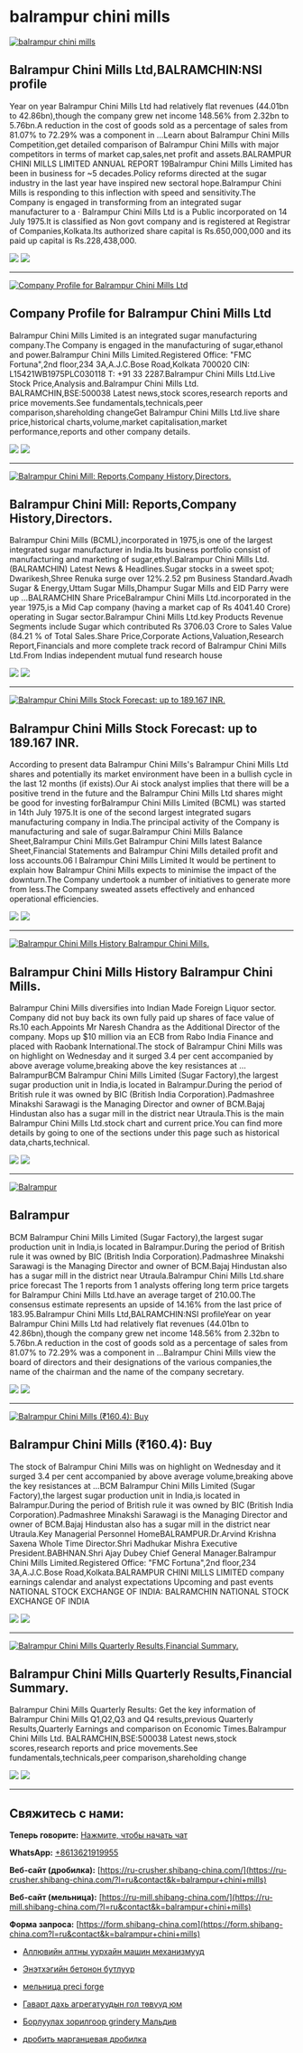 # balrampur chini mills

<a href="https://swt.shibang-china.com/?l=ru&img&k=balrampur+chini+mills" target="_blank">![balrampur chini mills](http://static.shibang-china.com/all-800x300/1312.jpg)</a>

## Balrampur Chini Mills Ltd,BALRAMCHIN:NSI profile
Year on year Balrampur Chini Mills Ltd had relatively flat revenues (44.01bn to 42.86bn),though the company grew net income 148.56% from 2.32bn to 5.76bn.A reduction in the cost of goods sold as a percentage of sales from 81.07% to 72.29% was a component in …Learn about Balrampur Chini Mills Competition,get detailed comparison of Balrampur Chini Mills with major competitors in terms of market cap,sales,net profit and assets.BALRAMPUR CHINI MILLS LIMITED ANNUAL REPORT 19Balrampur Chini Mills Limited has been in business for ~5 decades.Policy reforms directed at the sugar industry in the last year have inspired new sectoral hope.Balrampur Chini Mills is responding to this inflection with speed and sensitivity.The Company is engaged in transforming from an integrated sugar manufacturer to a&nbsp;&#0183;&#32;Balrampur Chini Mills Ltd is a Public incorporated on 14 July 1975.It is classified as Non govt company and is registered at Registrar of Companies,Kolkata.Its authorized share capital is Rs.650,000,000 and its paid up capital is Rs.228,438,000.


<a href="https://whatsapp.shibangsoft.com/WhatsApp.php" target="_blank" title="WhatsApp">![](http://static.shibang-china.com/icon/whatsapp.png)</a> <a href="https://swt.shibang-china.com/?l=ru&icon&k=balrampur+chini+mills" target="_blank">![](http://static.shibang-china.com/icon/chat-ru.png)</a>

---

<a href="https://swt.shibang-china.com/?l=ru&img&k=balrampur+chini+mills" target="_blank">![Company Profile for Balrampur Chini Mills Ltd](http://static.shibang-china.com/all-800x300/61.jpg)</a>

## Company Profile for Balrampur Chini Mills Ltd
Balrampur Chini Mills Limited is an integrated sugar manufacturing company.The Company is engaged in the manufacturing of sugar,ethanol and power.Balrampur Chini Mills Limited.Registered Office: &quot;FMC Fortuna&quot;,2nd floor,234 3A,A.J.C.Bose Road,Kolkata 700020 CIN: L15421WB1975PLC030118 T: +91 33 2287.Balrampur Chini Mills Ltd.Live Stock Price,Analysis and.Balrampur Chini Mills Ltd. BALRAMCHIN,BSE:500038 Latest news,stock scores,research reports and price movements.See fundamentals,technicals,peer comparison,shareholding changeGet Balrampur Chini Mills Ltd.live share price,historical charts,volume,market capitalisation,market performance,reports and other company details.


<a href="https://whatsapp.shibangsoft.com/WhatsApp.php" target="_blank" title="WhatsApp">![](http://static.shibang-china.com/icon/whatsapp.png)</a> <a href="https://swt.shibang-china.com/?l=ru&icon&k=balrampur+chini+mills" target="_blank">![](http://static.shibang-china.com/icon/chat-ru.png)</a>

---

<a href="https://swt.shibang-china.com/?l=ru&img&k=balrampur+chini+mills" target="_blank">![Balrampur Chini Mill: Reports,Company History,Directors.](http://static.shibang-china.com/all-800x300/1348.jpg)</a>

## Balrampur Chini Mill: Reports,Company History,Directors.
Balrampur Chini Mills (BCML),incorporated in 1975,is one of the largest integrated sugar manufacturer in India.Its business portfolio consist of manufacturing and marketing of sugar,ethyl.Balrampur Chini Mills Ltd.(BALRAMCHIN) Latest News &amp; Headlines.Sugar stocks in a sweet spot; Dwarikesh,Shree Renuka surge over 12%.2.52 pm  Business Standard.Avadh Sugar &amp; Energy,Uttam Sugar Mills,Dhampur Sugar Mills and EID Parry were up …BALRAMCHIN Share PriceBalrampur Chini Mills Ltd.incorporated in the year 1975,is a Mid Cap company (having a market cap of Rs 4041.40 Crore) operating in Sugar sector.Balrampur Chini Mills Ltd.key Products Revenue Segments include Sugar which contributed Rs 3706.03 Crore to Sales Value (84.21 % of Total Sales.Share Price,Corporate Actions,Valuation,Research Report,Financials and more complete track record of Balrampur Chini Mills Ltd.From Indias independent mutual fund research house


<a href="https://whatsapp.shibangsoft.com/WhatsApp.php" target="_blank" title="WhatsApp">![](http://static.shibang-china.com/icon/whatsapp.png)</a> <a href="https://swt.shibang-china.com/?l=ru&icon&k=balrampur+chini+mills" target="_blank">![](http://static.shibang-china.com/icon/chat-ru.png)</a>

---

<a href="https://swt.shibang-china.com/?l=ru&img&k=balrampur+chini+mills" target="_blank">![Balrampur Chini Mills Stock Forecast: up to 189.167 INR.](http://static.shibang-china.com/all-800x300/1089.jpg)</a>

## Balrampur Chini Mills Stock Forecast: up to 189.167 INR.
According to present data Balrampur Chini Mills's Balrampur Chini Mills Ltd shares and potentially its market environment have been in a bullish cycle in the last 12 months (if exists).Our Ai stock analyst implies that there will be a positive trend in the future and the Balrampur Chini Mills Ltd shares might be good for investing forBalrampur Chini Mills Limited (BCML) was started in 14th July 1975.It is one of the second largest integrated sugars manufacturing company in India.The principal activity of the Company is manufacturing and sale of sugar.Balrampur Chini Mills Balance Sheet,Balrampur Chini Mills.Get Balrampur Chini Mills latest Balance Sheet,Financial Statements and Balrampur Chini Mills detailed profit and loss accounts.06 l Balrampur Chini Mills Limited It would be pertinent to explain how Balrampur Chini Mills expects to minimise the impact of the downturn.The Company undertook a number of initiatives to generate more from less.The Company sweated assets effectively and enhanced operational efficiencies.


<a href="https://whatsapp.shibangsoft.com/WhatsApp.php" target="_blank" title="WhatsApp">![](http://static.shibang-china.com/icon/whatsapp.png)</a> <a href="https://swt.shibang-china.com/?l=ru&icon&k=balrampur+chini+mills" target="_blank">![](http://static.shibang-china.com/icon/chat-ru.png)</a>

---

<a href="https://swt.shibang-china.com/?l=ru&img&k=balrampur+chini+mills" target="_blank">![Balrampur Chini Mills History Balrampur Chini Mills.](http://static.shibang-china.com/all-800x300/1096.jpg)</a>

## Balrampur Chini Mills History Balrampur Chini Mills.
Balrampur Chini Mills diversifies into Indian Made Foreign Liquor sector. Company did not buy back its own fully paid up shares of face value of Rs.10 each.Appoints Mr Naresh Chandra as the Additional Director of the company. Mops up $10 million via an ECB from Rabo India Finance and placed with Raobank International.The stock of Balrampur Chini Mills was on highlight on Wednesday and it surged 3.4 per cent accompanied by above average volume,breaking above the key resistances at …BalrampurBCM Balrampur Chini Mills Limited (Sugar Factory),the largest sugar production unit in India,is located in Balrampur.During the period of British rule it was owned by BIC (British India Corporation).Padmashree Minakshi Sarawagi is the Managing Director and owner of BCM.Bajaj Hindustan also has a sugar mill in the district near Utraula.This is the main Balrampur Chini Mills Ltd.stock chart and current price.You can find more details by going to one of the sections under this page such as historical data,charts,technical.


<a href="https://whatsapp.shibangsoft.com/WhatsApp.php" target="_blank" title="WhatsApp">![](http://static.shibang-china.com/icon/whatsapp.png)</a> <a href="https://swt.shibang-china.com/?l=ru&icon&k=balrampur+chini+mills" target="_blank">![](http://static.shibang-china.com/icon/chat-ru.png)</a>

---

<a href="https://swt.shibang-china.com/?l=ru&img&k=balrampur+chini+mills" target="_blank">![Balrampur](http://static.shibang-china.com/all-800x300/967.jpg)</a>

## Balrampur
BCM Balrampur Chini Mills Limited (Sugar Factory),the largest sugar production unit in India,is located in Balrampur.During the period of British rule it was owned by BIC (British India Corporation).Padmashree Minakshi Sarawagi is the Managing Director and owner of BCM.Bajaj Hindustan also has a sugar mill in the district near Utraula.Balrampur Chini Mills Ltd.share price forecast The 1 reports from 1 analysts offering long term price targets for Balrampur Chini Mills Ltd.have an average target of 210.00.The consensus estimate represents an upside of 14.16% from the last price of 183.95.Balrampur Chini Mills Ltd,BALRAMCHIN:NSI profileYear on year Balrampur Chini Mills Ltd had relatively flat revenues (44.01bn to 42.86bn),though the company grew net income 148.56% from 2.32bn to 5.76bn.A reduction in the cost of goods sold as a percentage of sales from 81.07% to 72.29% was a component in …Balrampur Chini Mills view the board of directors and their designations of the various companies,the name of the chairman and the name of the company secretary.


<a href="https://whatsapp.shibangsoft.com/WhatsApp.php" target="_blank" title="WhatsApp">![](http://static.shibang-china.com/icon/whatsapp.png)</a> <a href="https://swt.shibang-china.com/?l=ru&icon&k=balrampur+chini+mills" target="_blank">![](http://static.shibang-china.com/icon/chat-ru.png)</a>

---

<a href="https://swt.shibang-china.com/?l=ru&img&k=balrampur+chini+mills" target="_blank">![Balrampur Chini Mills (₹160.4): Buy](http://static.shibang-china.com/all-800x300/399.jpg)</a>

## Balrampur Chini Mills (₹160.4): Buy
The stock of Balrampur Chini Mills was on highlight on Wednesday and it surged 3.4 per cent accompanied by above average volume,breaking above the key resistances at …BCM Balrampur Chini Mills Limited (Sugar Factory),the largest sugar production unit in India,is located in Balrampur.During the period of British rule it was owned by BIC (British India Corporation).Padmashree Minakshi Sarawagi is the Managing Director and owner of BCM.Bajaj Hindustan also has a sugar mill in the district near Utraula.Key Managerial Personnel HomeBALRAMPUR.Dr.Arvind Krishna Saxena Whole Time Director.Shri Madhukar Mishra Executive President.BABHNAN.Shri Ajay Dubey Chief General Manager.Balrampur Chini Mills Limited.Registered Office: &quot;FMC Fortuna&quot;,2nd floor,234 3A,A.J.C.Bose Road,Kolkata.BALRAMPUR CHINI MILLS LIMITED company earnings calendar and analyst expectations Upcoming and past events NATIONAL STOCK EXCHANGE OF INDIA: BALRAMCHIN NATIONAL STOCK EXCHANGE OF INDIA


<a href="https://whatsapp.shibangsoft.com/WhatsApp.php" target="_blank" title="WhatsApp">![](http://static.shibang-china.com/icon/whatsapp.png)</a> <a href="https://swt.shibang-china.com/?l=ru&icon&k=balrampur+chini+mills" target="_blank">![](http://static.shibang-china.com/icon/chat-ru.png)</a>

---

<a href="https://swt.shibang-china.com/?l=ru&img&k=balrampur+chini+mills" target="_blank">![Balrampur Chini Mills Quarterly Results,Financial Summary.](http://static.shibang-china.com/all-800x300/854.jpg)</a>

## Balrampur Chini Mills Quarterly Results,Financial Summary.
Balrampur Chini Mills Quarterly Results: Get the key information of Balrampur Chini Mills Q1,Q2,Q3 and Q4 results,previous Quarterly Results,Quarterly Earnings and comparison on Economic Times.Balrampur Chini Mills Ltd. BALRAMCHIN,BSE:500038 Latest news,stock scores,research reports and price movements.See fundamentals,technicals,peer comparison,shareholding change

<a href="https://whatsapp.shibangsoft.com/WhatsApp.php" target="_blank" title="WhatsApp">![](http://static.shibang-china.com/icon/whatsapp.png)</a> <a href="https://swt.shibang-china.com/?l=ru&icon&k=balrampur+chini+mills" target="_blank">![](http://static.shibang-china.com/icon/chat-ru.png)</a>

---
## Свяжитесь с нами:

**Теперь говорите:** [Нажмите, чтобы начать чат](https://swt.shibang-china.com?l=ru&contact&k=balrampur+chini+mills)

**WhatsApp:**  [+8613621919955](https://whatsapp.shibangsoft.com/WhatsApp.php)

**Веб-сайт (дробилка):** [https://ru-crusher.shibang-china.com/](https://ru-crusher.shibang-china.com/?l=ru&contact&k=balrampur+chini+mills)

**Веб-сайт (мельница):** [https://ru-mill.shibang-china.com/](https://ru-mill.shibang-china.com/?l=ru&contact&k=balrampur+chini+mills)

**Форма запроса:** [https://form.shibang-china.com](https://form.shibang-china.com?l=ru&contact&k=balrampur+chini+mills)

* [Аллювийн алтны уурхайн машин механизмууд](../127/%D0%90%D0%BB%D0%BB%D1%8E%D0%B2%D0%B8%D0%B9%D0%BD%20%D0%B0%D0%BB%D1%82%D0%BD%D1%8B%20%D1%83%D1%83%D1%80%D1%85%D0%B0%D0%B9%D0%BD%20%D0%BC%D0%B0%D1%88%D0%B8%D0%BD%20%D0%BC%D0%B5%D1%85%D0%B0%D0%BD%D0%B8%D0%B7%D0%BC%D1%83%D1%83%D0%B4.md)

* [Энэтхэгийн бетонон бутлуур](../129/%D0%AD%D0%BD%D1%8D%D1%82%D1%85%D1%8D%D0%B3%D0%B8%D0%B9%D0%BD%20%D0%B1%D0%B5%D1%82%D0%BE%D0%BD%D0%BE%D0%BD%20%D0%B1%D1%83%D1%82%D0%BB%D1%83%D1%83%D1%80.md)

* [мельница preci forge](../126/%D0%BC%D0%B5%D0%BB%D1%8C%D0%BD%D0%B8%D1%86%D0%B0%20preci%20forge.md)

* [Гаварт дахь агрегатуудын гол төвүүд юм](../128/%D0%93%D0%B0%D0%B2%D0%B0%D1%80%D1%82%20%D0%B4%D0%B0%D1%85%D1%8C%20%D0%B0%D0%B3%D1%80%D0%B5%D0%B3%D0%B0%D1%82%D1%83%D1%83%D0%B4%D1%8B%D0%BD%20%D0%B3%D0%BE%D0%BB%20%D1%82%D3%A9%D0%B2%D2%AF%D2%AF%D0%B4%20%D1%8E%D0%BC.md)

* [Борлуулах зорилгоор grindery Мальдив](../127/%D0%91%D0%BE%D1%80%D0%BB%D1%83%D1%83%D0%BB%D0%B0%D1%85%20%D0%B7%D0%BE%D1%80%D0%B8%D0%BB%D0%B3%D0%BE%D0%BE%D1%80%20grindery%20%D0%9C%D0%B0%D0%BB%D1%8C%D0%B4%D0%B8%D0%B2.md)

* [дробить марганцевая дробилка](../126/%D0%B4%D1%80%D0%BE%D0%B1%D0%B8%D1%82%D1%8C%20%D0%BC%D0%B0%D1%80%D0%B3%D0%B0%D0%BD%D1%86%D0%B5%D0%B2%D0%B0%D1%8F%20%D0%B4%D1%80%D0%BE%D0%B1%D0%B8%D0%BB%D0%BA%D0%B0.md)